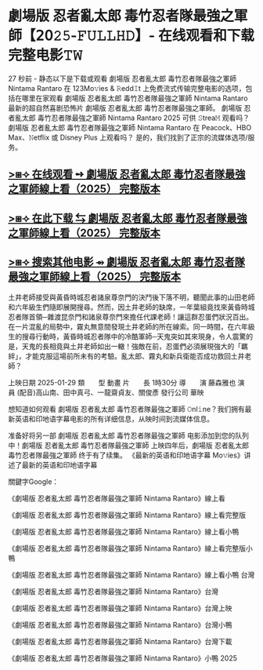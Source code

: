 # 劇場版 忍者亂太郎 毒竹忍者隊最強之軍師【𝟤𝟢𝟸𝟻-𝙵𝚄𝙻𝙻𝙷𝙳】- 在线观看和下载完整电影𝚃𝚆

27 秒前 - 静态以下是下载或观看 劇場版 忍者亂太郎 毒竹忍者隊最強之軍師 Nintama Rantaro 在 123Mo𝚟ies & 𝚁edd𝙸t 上免费流式传输完整电影的选项，包括在哪里在家观看 劇場版 忍者亂太郎 毒竹忍者隊最強之軍師 Nintama Rantaro 最新的超自然喜剧恐怖片 劇場版 忍者亂太郎 毒竹忍者隊最強之軍師。 劇場版 忍者亂太郎 毒竹忍者隊最強之軍師 Nintama Rantaro 2025 可供 𝚂trea𝙼 观看吗？ 劇場版 忍者亂太郎 毒竹忍者隊最強之軍師 Nintama Rantaro 在 Peacock、HBO Max、𝙽etflix 或 Disney Plus 上观看吗？ 是的，我们找到了正宗的流媒体选项/服务。

## [>⧆⟢ 在线观看 ➺ 劇場版 忍者亂太郎 毒竹忍者隊最強之軍師線上看（2025） 完整版本](https://cutt.ly/te7rdAYL)

## [>⧆⟢ 在此下载 ⇆ 劇場版 忍者亂太郎 毒竹忍者隊最強之軍師線上看（2025） 完整版本](https://cutt.ly/te7rdAYL)

## [>⧆⟢ 搜索其他电影 ⇴ 劇場版 忍者亂太郎 毒竹忍者隊最強之軍師線上看（2025） 完整版本](https://cutt.ly/te7rdAYL)

土井老師接受與黃昏時城忍者諸泉尊奈門的決鬥後下落不明，聽聞此事的山田老師和六年級生們隨即展開搜尋。然而，因土井老師的缺席，一年葉組竟找來黃昏時城忍者隊首領─雜渡昆奈門和諸泉尊奈門來擔任代課老師！讓這群忍蛋們狀況百出。在一片混亂的局勢中，霧丸無意間發現土井老師的所在線索。同一時間，在六年級生的搜尋行動時，黃昏時城忍者隊中的冷酷軍師─天鬼突如其來現身，令人震驚的是，天鬼的長相竟與土井老師如出一轍！強敵在前，忍蛋們必須展現強大的「羈絆」，才能克服這場前所未有的考驗。亂太郎、霧丸和新兵衛能否成功救回土井老師？


上映日期	2025-01-29
類　　型	動畫
片　　長	1時30分
導　　演	藤森雅也
演　　員	(配音)高山南、田中真弓、一龍齋貞友、關俊彥
發行公司	華映

想知道如何观看 劇場版 忍者亂太郎 毒竹忍者隊最強之軍師 𝙾nl𝚒ne？我们拥有最新英语和印地语字幕电影的所有详细信息，从映时间到流媒体信息。

准备好将另一部 劇場版 忍者亂太郎 毒竹忍者隊最強之軍師 电影添加到您的队列中！劇場版 忍者亂太郎 毒竹忍者隊最強之軍師 上映四年后，劇場版 忍者亂太郎 毒竹忍者隊最強之軍師 终于有了续集。 《最新的英语和印地语字幕 Mo𝚟ies》讲述了最新的英语和印地语字幕

關鍵字Google：

《劇場版 忍者亂太郎 毒竹忍者隊最強之軍師 Nintama Rantaro》線上看

《劇場版 忍者亂太郎 毒竹忍者隊最強之軍師 Nintama Rantaro》線上看完整版

《劇場版 忍者亂太郎 毒竹忍者隊最強之軍師 Nintama Rantaro》線上看小鴨

《劇場版 忍者亂太郎 毒竹忍者隊最強之軍師 Nintama Rantaro》線上看完整版小鴨

《劇場版 忍者亂太郎 毒竹忍者隊最強之軍師 Nintama Rantaro》線上看小鴨 台灣

《劇場版 忍者亂太郎 毒竹忍者隊最強之軍師 Nintama Rantaro》台灣

《劇場版 忍者亂太郎 毒竹忍者隊最強之軍師 Nintama Rantaro》台灣上映

《劇場版 忍者亂太郎 毒竹忍者隊最強之軍師 Nintama Rantaro》台灣小鴨

《劇場版 忍者亂太郎 毒竹忍者隊最強之軍師 Nintama Rantaro》台灣下載

《劇場版 忍者亂太郎 毒竹忍者隊最強之軍師 Nintama Rantaro》小鴨 2025
